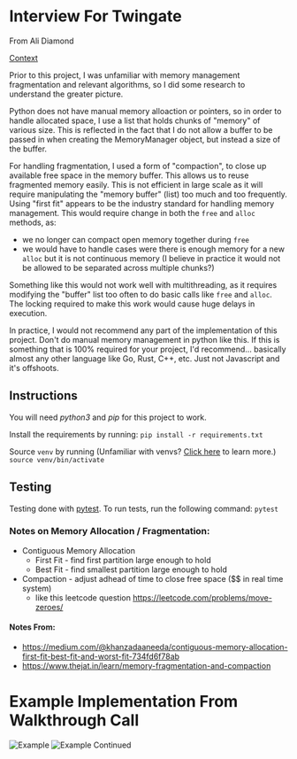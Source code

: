 
# Interview For Twingate
From Ali Diamond

[Context](https://gist.github.com/ekampf/3b26db03b30f7e7b1aa6162c81017675)

Prior to this project, I was unfamiliar with memory management fragmentation and relevant algorithms, so I did some research to understand the greater picture. 

    
Python does not have manual memory alloaction or pointers, so in order to handle allocated space, I use a list that holds chunks of "memory" of various size. This is reflected in the fact that I do not allow a buffer to be passed in when creating the MemoryManager object, but instead a size of the buffer. 

For handling fragmentation, I used a form of "compaction", to close up available free space in the memory buffer. This allows us to reuse fragmented memory easily. This is not efficient in large scale as it will require manipulating the "memory buffer" (list) too much and too frequently. Using "first fit" appears to be the industry standard for handling memory management.  This would require change in both the `free` and `alloc` methods, as:
- we no longer can compact open memory together during `free`
- we would have to handle cases were there is enough memory for a new `alloc` but it is not continuous memory (I believe in practice it would not be allowed to be separated across multiple chunks?)


Something like this would not work well with multithreading, as it requires modifying the "buffer" list too often to do basic calls like `free` and `alloc`. The locking required to make this work would cause huge delays in execution. 

In practice, I would not recommend any part of the implementation of this project. Don't do manual memory management in python like this. If this is something that is 100% required for your project, I'd recommend... basically almost any other language like Go, Rust, C++, etc. Just not Javascript and it's offshoots. 

        
## Instructions
You will need *python3* and *pip* for this project to work.

Install the requirements by running: 
```pip install -r requirements.txt```

Source `venv` by running (Unfamiliar with venvs? [Click here](https://python.land/virtual-environments/virtualenv) to learn more.)
```source venv/bin/activate```


## Testing
Testing done with [pytest](https://docs.pytest.org/). To run tests, run the following command:
```pytest```



### Notes on Memory Allocation / Fragmentation:
- Contiguous Memory Allocation 
    - First Fit - find first partition large enough to hold 
    - Best Fit - find smallest partition large enough to hold 
- Compaction - adjust adhead of time to close free space ($$ in real time system) 
    - like this leetcode question https://leetcode.com/problems/move-zeroes/

#### Notes From: 
- https://medium.com/@khanzadaaneeda/contiguous-memory-allocation-first-fit-best-fit-and-worst-fit-734fd6f78ab
- https://www.thejat.in/learn/memory-fragmentation-and-compaction


# Example Implementation From Walkthrough Call
![Example](./images/img1.png)
![Example Continued](./images/img2.png)


